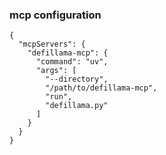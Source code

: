 
### mcp configuration
```shell
{
  "mcpServers": {
    "defillama-mcp": {
      "command": "uv",
      "args": [
        "--directory",
        "/path/to/defillama-mcp",
        "run",
        "defillama.py"
      ]
    }
  }
}
```
